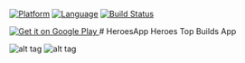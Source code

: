[![Platform](http://img.shields.io/badge/platform-android-brightgreen.svg?style=flat)](http://developer.android.com/index.html)
[![Language](http://img.shields.io/badge/language-java-orange.svg?style=flat)](http://www.oracle.com/technetwork/java/javase/downloads/index.html)
[![Build Status](https://travis-ci.org/r-t-a/HeroesApp.svg)](https://travis-ci.org/ScienceRobot/HeroesApp)
<p></p>
<a href="https://play.google.com/store/apps/details?id=com.ryan.heroestopbuilds&hl=en">
<img alt="Get it on Google Play" src="http://steverichey.github.io/google-play-badge-svg/img/en_get.svg" />
</a>
# HeroesApp
Heroes Top Builds App

![alt tag](https://raw.githubusercontent.com/r-t-a/HeroesApp/master/screens/img1.PNG)
![alt tag](https://raw.githubusercontent.com/r-t-a/HeroesApp/master/screens/img2.PNG)

